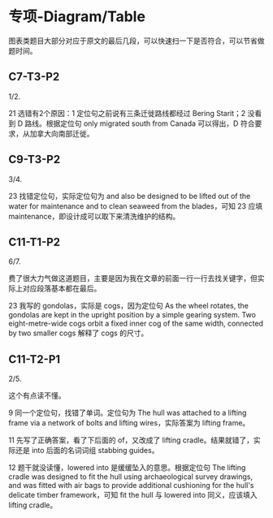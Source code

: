 # 专项-Diagram/Table

图表类题目大部分对应于原文的最后几段，可以快速扫一下是否符合，可以节省做题时间。

## C7-T3-P2

1/2.

21 选错有2个原因：1 定位句之前说有三条迁徙路线都经过 Bering Starit；2 没看到 D 路线。根据定位句 only migrated south from Canada 可以得出，D 符合要求，从加拿大向南部迁徙。

## C9-T3-P2

3/4.

23 找错定位句，实际定位句为 and also be designed to be lifted out of the water for maintenance and to clean seaweed from the blades，可知 23 应填 maintenance，即设计成可以取下来清洗维护的结构。

## C11-T1-P2

6/7.

费了很大力气做这道题目，主要是因为我在文章的前面一行一行去找关键字，但实际上对应段落基本都在最后。

23 我写的 gondolas，实际是 cogs，因为定位句 As the wheel rotates, the gondolas are kept in the upright position by a simple gearing system. Two eight-metre-wide cogs orbit a fixed inner cog of the same width, connected by two smaller cogs 解释了 cogs 的尺寸。

## C11-T2-P1

2/5.

这个有点读不懂。

9 同一个定位句，找错了单词。定位句为 The hull was attached to a lifting frame via a network of bolts and lifting wires，实际答案为 lifting frame。

11 先写了正确答案，看了下后面的 of，又改成了 lifting cradle。结果就错了，实际还是 into 后面的名词词组 stabbing guides。

12 题干就没读懂，lowered into 是缓缓坠入的意思。根据定位句 The lifting cradle was designed to fit the hull using archaeological survey drawings, and was fitted with air bags to provide additional cushioning for the hull's delicate timber framework，可知 fit the hull 与 lowered into 同义，应该填入 lifting cradle。
